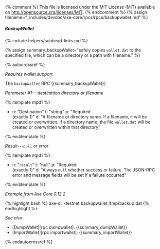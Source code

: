 {% comment %}
This file is licensed under the MIT License (MIT) available on
http://opensource.org/licenses/MIT.
{% endcomment %}
{% assign filename="_includes/devdoc/axe-core/rpcs/rpcs/backupwallet.md" %}

##### BackupWallet
{% include helpers/subhead-links.md %}

{% assign summary_backupWallet="safely copies `wallet.dat`<!--noref--> to the specified file, which can be a directory or a path with filename." %}

<!-- __ -->

{% autocrossref %}

*Requires wallet support.*

The `backupwallet` RPC {{summary_backupWallet}}

*Parameter #1---destination directory or filename*

{% itemplate ntpd1 %}
- n: "Destination"
  t: "string"
  p: "Required<br>(exactly 1)"
  d: "A filename or directory name.  If a filename, it will be created or overwritten.  If a directory name, the file `wallet.dat`<!--noref--> will be created or overwritten within that directory"

{% enditemplate %}

*Result---`null` or error*

{% itemplate ntpd1 %}
- n: "`result`"
  t: "null"
  p: "Required<br>(exactly 1)"
  d: "Always `null` whether success or failure.  The JSON-RPC error and message fields will be set if a failure occurred"

{% enditemplate %}

*Example from Axe Core 0.12.2*

{% highlight bash %}
axe-cli -testnet backupwallet /tmp/backup.dat
{% endhighlight %}

*See also*

* [DumpWallet][rpc dumpwallet]: {{summary_dumpWallet}}
* [ImportWallet][rpc importwallet]: {{summary_importWallet}}

{% endautocrossref %}
